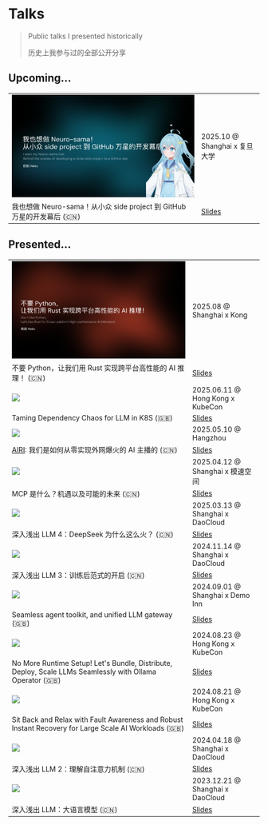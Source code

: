 # Talks

> Public talks I presented historically
>
> 历史上我参与过的全部公开分享

## Upcoming...

|  |  |
| --- | --- |
| ![](./packages/2025-10-24-fudan-university-airi-dev-talk/public/cover.png) | 2025.10 @ Shanghai x 复旦大学 |
| 我也想做 Neuro-sama！从小众 side project 到 GitHub 万星的开发幕后 (🇨🇳) | [Slides](https://talks.ayaka.io/nekoayaka/2025-10-24-fudan-university-airi-dev-talk) |

## Presented...

|  |  |
| --- | --- |
| ![](./packages/2025-08-09-rust-with-ai-for-better-portability/public/cover.png) | 2025.08 @ Shanghai x Kong |
| 不要 Python，让我们用 Rust 实现跨平台高性能的 AI 推理！ (🇨🇳) | [Slides](https://talks.ayaka.io/nekoayaka/2025-08-09-rust-with-ai-for-better-portability) |
| ![](http://raw.githubusercontent.com/BaizeAI/talks/main/packages/2025-06-11-kubecon-hk/public/screenshot.png) | 2025.06.11 @ Hong Kong x KubeCon |
| Taming Dependency Chaos for LLM in K8S (🇬🇧) | [Slides](https://baizeai.github.io/talks/2025-06-11-kubecon-hk/) |
| ![](https://github.com/user-attachments/assets/1486cc4a-9f14-42e4-9720-037736a6e0fe) | 2025.05.10 @ Hangzhou |
| [AIRI](https://github.com/moeru-ai/airi): 我们是如何从零实现外网爆火的 AI 主播的 (🇨🇳) | [Slides](https://talks.ayaka.io/nekoayaka/2025-05-10-airi-how-we-recreated-it/) |
| ![](https://github.com/user-attachments/assets/5cc04015-681d-4f6e-a0d2-91fd65dd2e3f) | 2025.04.12 @ Shanghai x 模速空间 |
| MCP 是什么？机遇以及可能的未来 (🇨🇳) | [Slides](https://talks.ayaka.io/nekoayaka/2025-04-13-what-is-mcp-and-how-it-helps/) |
| ![](https://github.com/user-attachments/assets/7dacca02-f6bd-40b6-aa7f-9d409fc7ce42) | 2025.03.13 @ Shanghai x DaoCloud |
| 深入浅出 LLM 4：DeepSeek 为什么这么火？ (🇨🇳) | [Slides](https://talks.ayaka.io/nekoayaka/2025-03-13-deep-dive-llm-deepseek-and-how/) |
| ![](https://github.com/user-attachments/assets/e82484ce-58d1-4e9d-a0dd-2c9c616b0da5) | 2024.11.14 @ Shanghai x DaoCloud |
| 深入浅出 LLM 3：训练后范式的开启 (🇨🇳) | [Slides](https://talks.ayaka.io/nekoayaka/2024-11-14-deep-dive-llm-era-of-post-training/) |
| ![](https://github.com/user-attachments/assets/ddbe1f6c-e692-4bea-967c-95eda4a2b808) | 2024.09.01 @ Shanghai x Demo Inn |
| Seamless agent toolkit, and unified LLM gateway (🇬🇧) | [Slides](https://talks.ayaka.io/nekoayaka/2024-09-01-demo-inn-sh/) |
| ![](https://i.ytimg.com/vi/XWjZQfSXKDg/hq720.jpg) | 2024.08.23 @ Hong Kong x KubeCon |
| No More Runtime Setup! Let's Bundle, Distribute, Deploy, Scale LLMs Seamlessly with Ollama Operator (🇬🇧) | [Slides](https://talks.ayaka.io/nekoayaka/2024-08-23-kubecon-hk/) |
| ![](https://i.ytimg.com/vi/SlRMvDUY7lI/hq720.jpg) | 2024.08.21 @ Hong Kong x KubeCon |
| Sit Back and Relax with Fault Awareness and Robust Instant Recovery for Large Scale AI Workloads (🇬🇧) | [Slides](https://baizeai.github.io/talks/2024-08-21-kubecon-hk/) |
| ![](https://github.com/user-attachments/assets/581582eb-1018-4dfe-8ec6-0a13dd3242ce) | 2024.04.18 @ Shanghai x DaoCloud |
| 深入浅出 LLM 2：理解自注意力机制 (🇨🇳) | [Slides](https://talks.ayaka.io/nekoayaka/2024-04-18-deep-dive-llm-understand-attention-heads-share/) |
| ![](https://github.com/user-attachments/assets/c7c9fff1-55b7-4d54-8068-ed1b15f43a43) | 2023.12.21 @ Shanghai x DaoCloud |
| 深入浅出 LLM：大语言模型 (🇨🇳) | [Slides](https://talks.ayaka.io/nekoayaka/2023-12-21-deep-dive-llm-unleash-the-potentials-of-llm-share/) |
